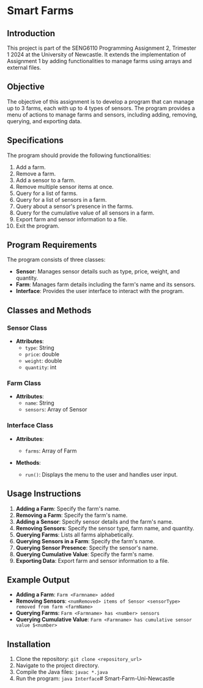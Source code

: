 # Smart Farms 

## Introduction
This project is part of the SENG6110 Programming Assignment 2, Trimester 1 2024 at the University of Newcastle. It extends the implementation of Assignment 1 by adding functionalities to manage farms using arrays and external files.

## Objective
The objective of this assignment is to develop a program that can manage up to 3 farms, each with up to 4 types of sensors. The program provides a menu of actions to manage farms and sensors, including adding, removing, querying, and exporting data.

## Specifications
The program should provide the following functionalities:
1. Add a farm.
2. Remove a farm.
3. Add a sensor to a farm.
4. Remove multiple sensor items at once.
5. Query for a list of farms.
6. Query for a list of sensors in a farm.
7. Query about a sensor's presence in the farms.
8. Query for the cumulative value of all sensors in a farm.
9. Export farm and sensor information to a file.
10. Exit the program.

## Program Requirements
The program consists of three classes:
- **Sensor**: Manages sensor details such as type, price, weight, and quantity.
- **Farm**: Manages farm details including the farm's name and its sensors.
- **Interface**: Provides the user interface to interact with the program.

## Classes and Methods
### Sensor Class
- **Attributes**:
  - `type`: String
  - `price`: double
  - `weight`: double
  - `quantity`: int

### Farm Class
- **Attributes**:
  - `name`: String
  - `sensors`: Array of Sensor

### Interface Class
- **Attributes**:
  - `farms`: Array of Farm

- **Methods**:
  - `run()`: Displays the menu to the user and handles user input.

## Usage Instructions
1. **Adding a Farm**: Specify the farm's name.
2. **Removing a Farm**: Specify the farm's name.
3. **Adding a Sensor**: Specify sensor details and the farm's name.
4. **Removing Sensors**: Specify the sensor type, farm name, and quantity.
5. **Querying Farms**: Lists all farms alphabetically.
6. **Querying Sensors in a Farm**: Specify the farm's name.
7. **Querying Sensor Presence**: Specify the sensor's name.
8. **Querying Cumulative Value**: Specify the farm's name.
9. **Exporting Data**: Export farm and sensor information to a file.

## Example Output
- **Adding a Farm**: `Farm <Farmname> added`
- **Removing Sensors**: `<numRemoved> items of Sensor <sensorType> removed from farm <farmName>`
- **Querying Farms**: `Farm <Farmname> has <number> sensors`
- **Querying Cumulative Value**: `Farm <Farmname> has cumulative sensor value $<number>`

## Installation
1. Clone the repository: `git clone <repository_url>`
2. Navigate to the project directory.
3. Compile the Java files: `javac *.java`
4. Run the program: `java Interface`# Smart-Farm-Uni-Newcastle
